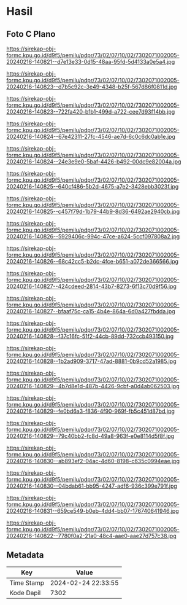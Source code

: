 # Hasil

## Foto C Plano

https://sirekap-obj-formc.kpu.go.id/d9f5/pemilu/pdpr/73/02/07/10/02/7302071002005-20240216-140821--d7e13e33-0d15-48aa-95fd-5d4133a0e5a4.jpg

https://sirekap-obj-formc.kpu.go.id/d9f5/pemilu/pdpr/73/02/07/10/02/7302071002005-20240216-140823--d7b5c92c-3e49-4348-b25f-567d86f0811d.jpg

https://sirekap-obj-formc.kpu.go.id/d9f5/pemilu/pdpr/73/02/07/10/02/7302071002005-20240216-140823--722fa420-b1b1-499d-a722-cee7d93f14bb.jpg

https://sirekap-obj-formc.kpu.go.id/d9f5/pemilu/pdpr/73/02/07/10/02/7302071002005-20240216-140824--67e42311-27fc-4546-ae7d-6c0c6dc0ab1e.jpg

https://sirekap-obj-formc.kpu.go.id/d9f5/pemilu/pdpr/73/02/07/10/02/7302071002005-20240216-140824--24e3e9e0-5baf-4426-b492-00dc9e82004a.jpg

https://sirekap-obj-formc.kpu.go.id/d9f5/pemilu/pdpr/73/02/07/10/02/7302071002005-20240216-140825--640cf486-5b2d-4675-a7e2-3428ebb3023f.jpg

https://sirekap-obj-formc.kpu.go.id/d9f5/pemilu/pdpr/73/02/07/10/02/7302071002005-20240216-140825--c457f79d-1b79-44b9-8d36-6492ae2940cb.jpg

https://sirekap-obj-formc.kpu.go.id/d9f5/pemilu/pdpr/73/02/07/10/02/7302071002005-20240216-140826--5929406c-994c-47ce-a624-5ccf097808a2.jpg

https://sirekap-obj-formc.kpu.go.id/d9f5/pemilu/pdpr/73/02/07/10/02/7302071002005-20240216-140826--68c42cc5-b2dc-4fce-b651-a072de366566.jpg

https://sirekap-obj-formc.kpu.go.id/d9f5/pemilu/pdpr/73/02/07/10/02/7302071002005-20240216-140827--424cdeed-2814-43b7-8273-6f13c70d9f56.jpg

https://sirekap-obj-formc.kpu.go.id/d9f5/pemilu/pdpr/73/02/07/10/02/7302071002005-20240216-140827--bfaaf75c-ca15-4b4e-864a-6d0a427fbdda.jpg

https://sirekap-obj-formc.kpu.go.id/d9f5/pemilu/pdpr/73/02/07/10/02/7302071002005-20240216-140828--f37c16fc-51f2-44cb-89dd-732ccb493150.jpg

https://sirekap-obj-formc.kpu.go.id/d9f5/pemilu/pdpr/73/02/07/10/02/7302071002005-20240216-140828--1b2ad909-3717-47ad-8881-0b9cd52a1985.jpg

https://sirekap-obj-formc.kpu.go.id/d9f5/pemilu/pdpr/73/02/07/10/02/7302071002005-20240216-140829--4b7d8e1d-487b-4426-9cbf-a0d4ab062503.jpg

https://sirekap-obj-formc.kpu.go.id/d9f5/pemilu/pdpr/73/02/07/10/02/7302071002005-20240216-140829--fe0bd6a3-f836-4f90-969f-fb5c451d87bd.jpg

https://sirekap-obj-formc.kpu.go.id/d9f5/pemilu/pdpr/73/02/07/10/02/7302071002005-20240216-140829--79c40bb2-fc8d-49a8-963f-e0e8114d5f8f.jpg

https://sirekap-obj-formc.kpu.go.id/d9f5/pemilu/pdpr/73/02/07/10/02/7302071002005-20240216-140830--ab893ef2-04ac-4d60-8198-c635c0994eae.jpg

https://sirekap-obj-formc.kpu.go.id/d9f5/pemilu/pdpr/73/02/07/10/02/7302071002005-20240216-140830--04bdab61-bb95-4247-adf6-936c399e791f.jpg

https://sirekap-obj-formc.kpu.go.id/d9f5/pemilu/pdpr/73/02/07/10/02/7302071002005-20240216-140831--659ce549-b0eb-4dd4-bb07-176740641946.jpg

https://sirekap-obj-formc.kpu.go.id/d9f5/pemilu/pdpr/73/02/07/10/02/7302071002005-20240216-140822--7780f0a2-21a0-48c4-aae0-aae27d757c38.jpg


## Metadata

| Key        | Value               |
| ---------- | ------------------- |
| Time Stamp | 2024-02-24 22:33:55 |
| Kode Dapil | 7302                |



